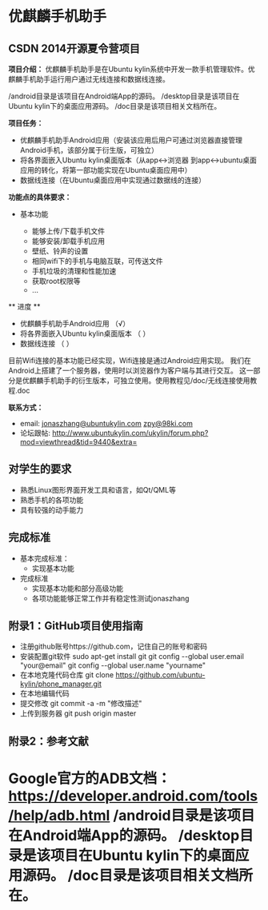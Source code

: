 优麒麟手机助手
=============

## CSDN 2014开源夏令营项目
    
**项目介绍：**
优麒麟手机助手是在Ubuntu kylin系统中开发一款手机管理软件。优麒麟手机助手运行用户通过无线连接和数据线连接。


/android目录是该项目在Android端App的源码。
/desktop目录是该项目在Ubuntu kylin下的桌面应用源码。
/doc目录是该项目相关文档所在。



**项目任务：**

* 优麒麟手机助手Android应用（安装该应用后用户可通过浏览器直接管理Android手机，该部分属于衍生版，可独立）
* 将各界面嵌入Ubuntu kylin桌面版本（从app<->浏览器 到app<->ubuntu桌面应用的转化，将第一部功能实现在Ubuntu桌面应用中）
* 数据线连接（在Ubuntu桌面应用中实现通过数据线的连接）

**功能点的具体要求：**

* 基本功能

   * 能够上传/下载手机文件
   * 能够安装/卸载手机应用
   * 壁纸、铃声的设置
   * 相同wifi下的手机与电脑互联，可传送文件
   * 手机垃圾的清理和性能加速
   * 获取root权限等
   * ...


**  进度 **

* 优麒麟手机助手Android应用 （√）
* 将各界面嵌入Ubuntu kylin桌面版本 （ ）
* 数据线连接 （ ）


目前Wifi连接的基本功能已经实现，Wifi连接是通过Android应用实现。
我们在Android上搭建了一个服务器，使用时以浏览器作为客户端与其进行交互。
这一部分是优麒麟手机助手的衍生版本，可独立使用。使用教程见/doc/无线连接使用教程.doc



**联系方式：**
* email: <jonaszhang@ubuntukylin.com> <zpy@98ki.com>
* 论坛跟帖: http://www.ubuntukylin.com/ukylin/forum.php?mod=viewthread&tid=9440&extra=


## 对学生的要求

* 熟悉Linux图形界面开发工具和语言，如Qt/QML等
* 熟悉手机的各项功能
* 具有较强的动手能力

## 完成标准

* 基本完成标准：
	+ 实现基本功能
* 完成标准
	+ 实现基本功能和部分高级功能
	+ 各项功能能够正常工作并有稳定性测试jonaszhang

## 附录1：GitHub项目使用指南
* 注册github账号https://github.com，记住自己的账号和密码
* 安装配置git软件
   sudo apt-get install git
   git config --global user.email "your@email"
   git config --global user.name "yourname"
* 在本地克隆代码仓库
   git clone https://github.com/ubuntu-kylin/phone_manager.git
* 在本地编辑代码
* 提交修改
   git commit -a -m "修改描述"
* 上传到服务器
   git push origin master 

## 附录2：参考文献
   Google官方的ADB文档：https://developer.android.com/tools/help/adb.html
/android目录是该项目在Android端App的源码。
/desktop目录是该项目在Ubuntu kylin下的桌面应用源码。
/doc目录是该项目相关文档所在。
=======

